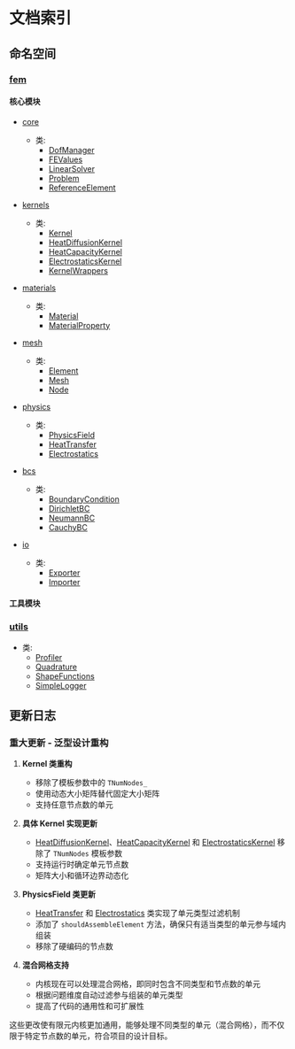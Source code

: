 # 文档索引

## 命名空间

### [fem](fem/README.md)

#### 核心模块

- [core](fem/core/README.md)
  - 类:
    - [DofManager](fem/core/classes/DofManager.md)
    - [FEValues](fem/core/classes/FEValues.md)
    - [LinearSolver](fem/core/classes/LinearSolver.md)
    - [Problem](fem/core/classes/Problem.md)
    - [ReferenceElement](fem/core/classes/ReferenceElement.md)

- [kernels](fem/kernels/README.md)
  - 类:
    - [Kernel](fem/kernels/classes/Kernel.md)
    - [HeatDiffusionKernel](fem/kernels/classes/HeatDiffusionKernel.md)
    - [HeatCapacityKernel](fem/kernels/classes/HeatCapacityKernel.md)
    - [ElectrostaticsKernel](fem/kernels/classes/ElectrostaticsKernel.md)
    - [KernelWrappers](fem/kernels/classes/KernelWrappers.md)

- [materials](fem/materials/README.md)
  - 类:
    - [Material](fem/materials/classes/Material.md)
    - [MaterialProperty](fem/materials/classes/MaterialProperty.md)

- [mesh](fem/mesh/README.md)
  - 类:
    - [Element](fem/mesh/classes/Element.md)
    - [Mesh](fem/mesh/classes/Mesh.md)
    - [Node](fem/mesh/classes/Node.md)

- [physics](fem/physics/README.md)
  - 类:
    - [PhysicsField](fem/physics/classes/PhysicsField.md)
    - [HeatTransfer](fem/physics/classes/HeatTransfer.md)
    - [Electrostatics](fem/physics/classes/Electrostatics.md)

- [bcs](fem/bcs/README.md)
  - 类:
    - [BoundaryCondition](fem/bcs/classes/BoundaryCondition.md)
    - [DirichletBC](fem/bcs/classes/DirichletBC.md)
    - [NeumannBC](fem/bcs/classes/NeumannBC.md)
    - [CauchyBC](fem/bcs/classes/CauchyBC.md)

- [io](fem/io/README.md)
  - 类:
    - [Exporter](fem/io/classes/Exporter.md)
    - [Importer](fem/io/classes/Importer.md)

#### 工具模块

### [utils](utils/README.md)

- 类:
  - [Profiler](utils/classes/Profiler.md)
  - [Quadrature](utils/classes/Quadrature.md)
  - [ShapeFunctions](utils/classes/ShapeFunctions.md)
  - [SimpleLogger](utils/classes/SimpleLogger.md)

## 更新日志

### 重大更新 - 泛型设计重构

1. **Kernel 类重构**
   - 移除了模板参数中的 `TNumNodes_`
   - 使用动态大小矩阵替代固定大小矩阵
   - 支持任意节点数的单元

2. **具体 Kernel 实现更新**
   - [HeatDiffusionKernel](fem/kernels/classes/HeatDiffusionKernel.md)、[HeatCapacityKernel](fem/kernels/classes/HeatCapacityKernel.md) 和 [ElectrostaticsKernel](fem/kernels/classes/ElectrostaticsKernel.md) 移除了 `TNumNodes` 模板参数
   - 支持运行时确定单元节点数
   - 矩阵大小和循环边界动态化

3. **PhysicsField 类更新**
   - [HeatTransfer](fem/physics/classes/HeatTransfer.md) 和 [Electrostatics](fem/physics/classes/Electrostatics.md) 类实现了单元类型过滤机制
   - 添加了 `shouldAssembleElement` 方法，确保只有适当类型的单元参与域内组装
   - 移除了硬编码的节点数

4. **混合网格支持**
   - 内核现在可以处理混合网格，即同时包含不同类型和节点数的单元
   - 根据问题维度自动过滤参与组装的单元类型
   - 提高了代码的通用性和可扩展性

这些更改使有限元内核更加通用，能够处理不同类型的单元（混合网格），而不仅限于特定节点数的单元，符合项目的设计目标。